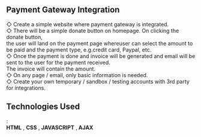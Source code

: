  <h2> Payment Gateway Integration </h2>
◇ Create a simple website where payment gateway is integrated. <br>
◇ There will be a simple donate button on homepage. On clicking the donate button, <br>
  the user will land on the payment page whereuser can select the amount to be paid and the payment type, e.g.credit card, Paypal, etc.<br>
◇ Once the payment is done and invoice will be generated and email will be sent to the user for the payment received. <br>
  The invoice will contain the amount.<br>
◇ On any page / email, only basic information is needed.<br>
◇ Create your own temporary / sandbox / testing accounts with 3rd party for integrations.<br>

<h2>Technologies Used</h2>: <br> <b>HTML</b> , <b>CSS</b> , <b>JAVASCRIPT</b> ,<b> AJAX </b>
